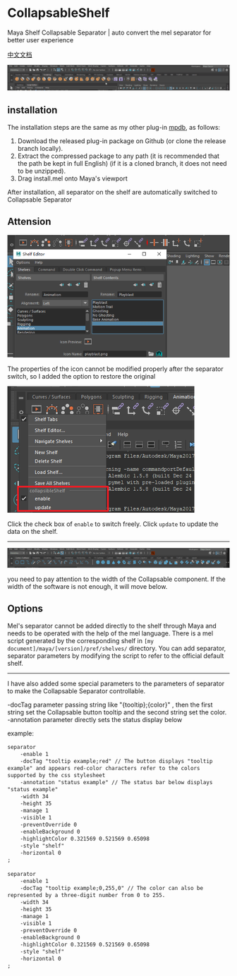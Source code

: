 # CollapsableShelf

Maya Shelf Collapsable Separator | auto convert the mel separator for better user experience

[中文文档](./README_zh_CN.md)

![alt](img/01.gif)

## installation

The installation steps are the same as my other plug-in [mpdb](https://github.com/FXTD-ODYSSEY/mpdb), as follows: 

1. Download the released plug-in package on Github (or clone the release branch locally). 
2. Extract the compressed package to any path (it is recommended that the path be kept in full English) (if it is a cloned branch, it does not need to be unzipped). 
3. Drag install.mel onto Maya's viewport

After installation, all separator on the shelf are automatically switched to Collapsable Separator

## Attension

![alt](img/02.png)

The properties of the icon cannot be modified properly after the separator switch, so I added the option to restore the original

![alt](img/03.png)

Click the check box of `enable` to switch freely. 
Click `update` to update the data on the shelf.


---

![alt](img/04.gif)

you need to pay attention to the width of the Collapsable component. If the width of the software is not enough, it will move below.

## Options

Mel's separator cannot be added directly to the shelf through Maya and needs to be operated with the help of the mel language. 
There is a mel script generated by the corresponding shelf in `[my document]/maya/[version]/pref/shelves/` directory. 
You can add separator, separator parameters by modifying the script to refer to the official default shelf.

---

I have also added some special parameters to the parameters of separator to make the Collapsable Separator controllable.

-docTag parameter passing string like "{tooltip};{color}" , then the first string set the Collapsable button tooltip and the second string set the color.
-annotation parameter directly sets the status display below

example:

```mel
separator
    -enable 1
    -docTag "tooltip example;red" // The button displays "tooltip example" and appears red-color characters refer to the colors supported by the css stylesheet 
    -annotation "status example" // The status bar below displays "status example"
    -width 34
    -height 35
    -manage 1
    -visible 1
    -preventOverride 0
    -enableBackground 0
    -highlightColor 0.321569 0.521569 0.65098 
    -style "shelf" 
    -horizontal 0
;

separator
    -enable 1
    -docTag "tooltip example;0,255,0" // The color can also be represented by a three-digit number from 0 to 255.
    -width 34
    -height 35
    -manage 1
    -visible 1
    -preventOverride 0
    -enableBackground 0
    -highlightColor 0.321569 0.521569 0.65098 
    -style "shelf" 
    -horizontal 0
;
```